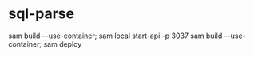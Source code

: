 # sql-parse

sam build --use-container; sam local start-api -p 3037
sam build --use-container; sam deploy